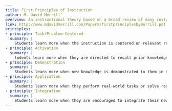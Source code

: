 ```yaml
---
title: First Principles of Instruction
author: M. David Merrillˇ
overview: An instructional theory based on a broad review of many instructional models and theories.
link: http://www.mdavidmerrill.com/Papers/firstprinciplesbymerrill.pdf
principles:
- principle: Task/Problem-Centered
  summary: |
    Students learn more when the instruction is centered on relevant real-world tasks or problems, including a series of tasks or problems that progress from simple to complex.
- principle: Activation 
  summary: |
    tudents learn more when they are directed to recall prior knowledge, to recall a structure for organizing that knowledge, or are given a structure for organizing new knowledge. This activation can also include a foundational learning experience upon which new learning can be based.
- principle: Demonstration
  summary: |
    Students learn more when new knowledge is demonstrated to them in the context of real-world tasks or problems. The knowledge that is demonstrated is both informational and skill-based. Demonstration is enhanced when it adheres to research-based principles of e-learning.
- principle: Application
  summary: |
    Students learn more when they perform real-world tasks or solve real-world problems and receive feedback and appropriate guidance during that application.
- principle: Integration
  summary: |
    Students learn more when they are encouraged to integrate their new knowledge into their life through reflection, discussion, debate, and/or presentation of new knowledge.
---
```

